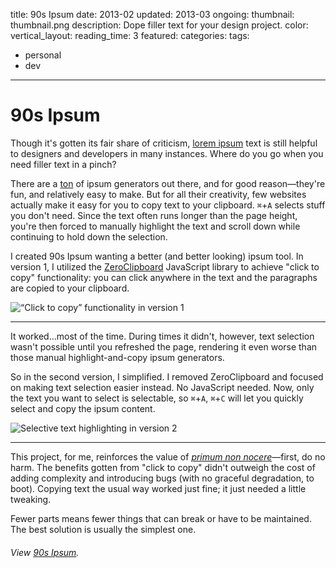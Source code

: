 title: 90s Ipsum
date: 2013-02
updated: 2013-03
ongoing:
thumbnail: thumbnail.png
description: Dope filler text for your design project.
color:
vertical_layout:
reading_time: 3
featured:
categories:
tags:
- personal
- dev
---

# 90s Ipsum

<span class="lead-in">Though it's gotten its fair share of criticism</span>, [lorem ipsum](http://en.wikipedia.org/wiki/Lorem_ipsum) text is still helpful to designers and developers in many instances. Where do you go when you need filler text in a pinch?

There are a [ton](http://ipsum-generators.com/) of ipsum generators out there, and for good reason—they're fun, and relatively easy to make. But for all their creativity, few websites actually make it easy for you to copy text to your clipboard. `⌘`+`A` selects stuff you don't need. Since the text often runs longer than the page height, you're then forced to manually highlight the text and scroll down while continuing to hold down the selection.

I created 90s Ipsum wanting a better (and better looking) ipsum tool. In version 1, I utilized the [ZeroClipboard](http://zeroclipboard.org/) JavaScript library to achieve "click to copy" functionality: you can click anywhere in the text and the paragraphs are copied to your clipboard.

<img class="wide bordered rounded" src="v1.png" alt="&ldquo;Click to copy&rdquo; functionality in version 1">

---
<span class="lead-in">It worked&hellip;most of the time</span>. During times it didn't, however, text selection wasn't possible until you refreshed the page, rendering it even worse than those manual highlight-and-copy ipsum generators.

So in the second version, I simplified. I removed ZeroClipboard and focused on making text selection easier instead. No JavaScript needed. Now, only the text you want to select is selectable, so `⌘`+`A`, `⌘`+`C` will let you quickly select and copy the ipsum content.

<img class="wide bordered rounded" src="v2.png" alt="Selective text highlighting in version 2">

---
<span class="lead-in">This project</span>, for me, reinforces the value of [*primum non nocere*](http://en.wikipedia.org/wiki/Primum_non_nocere)—first, do no harm. The benefits gotten from "click to copy" didn't outweigh the cost of adding complexity and introducing bugs (with no graceful degradation, to boot). Copying text the usual way worked just fine; it just needed a little tweaking.

Fewer parts means fewer things that can break or have to be maintained. The best solution is usually the simplest one.

###### View [90s Ipsum](http://justinjaywang.com/90s-ipsum/).
